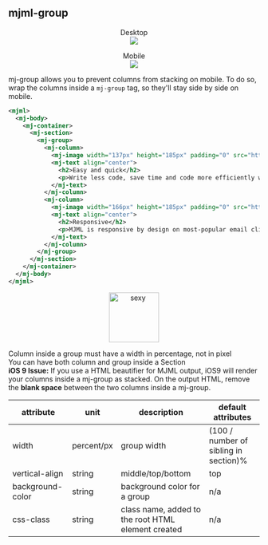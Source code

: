 ## mjml-group


<p align="center">
  Desktop<br />
  <img src="https://cloud.githubusercontent.com/assets/570317/15677458/a6ad2c1c-274a-11e6-8fdf-6853d748ef27.png" />
</p>

<p align="center">
  Mobile<br />
  <img src="https://cloud.githubusercontent.com/assets/570317/15677396/6bb62708-274a-11e6-8c59-0d8b3944a2ae.png" />
</p>

mj-group allows you to prevent columns from stacking on mobile. To do so, wrap the columns inside a `mj-group` tag, so they'll stay side by side on mobile.

```xml
<mjml>
  <mj-body>
    <mj-container>
      <mj-section>
        <mj-group>
          <mj-column>
            <mj-image width="137px" height="185px" padding="0" src="https://mjml.io/assets/img/easy-and-quick.png" />
            <mj-text align="center">
              <h2>Easy and quick</h2>
              <p>Write less code, save time and code more efficiently with MJML’s semantic syntax.</p>
            </mj-text>
          </mj-column>
          <mj-column>
            <mj-image width="166px" height="185px" padding="0" src="https://mjml.io/assets/img/responsive.png" />
            <mj-text align="center">
              <h2>Responsive</h2>
              <p>MJML is responsive by design on most-popular email clients, even Outlook.</p>
            </mj-text>
          </mj-column>
        </mj-group>
      </mj-section>
    </mj-container>
  </mj-body>
</mjml>
```

<p align="center">
  <a href="/try-it-live/components/group"><img width="100px" src="https://mjml.io/assets/img/svg/TRYITLIVE.svg" alt="sexy" /></a>
</p>

<aside class="notice">
  Column inside a group must have a width in percentage, not in pixel
</aside>


<aside class="notice">
  You can have both column and group inside a Section
</aside>

<aside class="notice">
  <b>iOS 9 Issue:</b> If you use a HTML beautifier for MJML output, iOS9 will render your columns inside a mj-group as stacked. On the output HTML, remove the <b>blank space</b> between the two columns inside a mj-group.
</aside>


attribute           | unit        | description                    | default attributes
--------------------|-------------|--------------------------------|--------------------------------------
width               | percent/px  | group width                    | (100 / number of sibling in section)%
vertical-align      | string      | middle/top/bottom              | top
background-color    | string      | background color for a group   | n/a
css-class           | string      | class name, added to the root HTML element created | n/a
